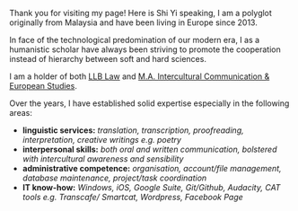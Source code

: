Thank you for visiting my page! Here is Shi Yi speaking, I am a polyglot originally from Malaysia and have been living in Europe since 2013.

In face of the technological predomination of our modern era, I as a humanistic scholar have always been striving to promote the cooperation instead of hierarchy between soft and hard sciences.

I am a holder of both [LLB Law](https://www.bristol.ac.uk/study/undergraduate/2022/law/llb-law/) and [M.A. Intercultural Communication & European Studies](https://www.hs-fulda.de/en/studies/departments/social-and-cultural-sciences/future-students/study-programmes/intercultural-communication-and-european-studies-ma).

Over the years, I have established solid expertise especially in the following areas:
- **linguistic services:** _translation, transcription, proofreading, interpretation, creative writings e.g. poetry_
- **interpersonal skills:** _both oral and written communication, bolstered with intercultural awareness and sensibility_
- **administrative competence:** _organisation, account/file management, database maintenance, project/task coordination_
- **IT know-how:** _Windows, iOS, Google Suite, Git/Github, Audacity, CAT tools e.g. Transcafe/ Smartcat, Wordpress, Facebook Page_
